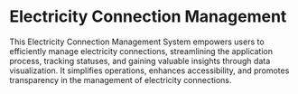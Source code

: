 # Electricity Connection Management
 This Electricity Connection Management System empowers users to efficiently manage electricity connections, streamlining the application process, tracking statuses, and gaining valuable insights through data visualization. It simplifies operations, enhances accessibility, and promotes transparency in the management of electricity connections.
